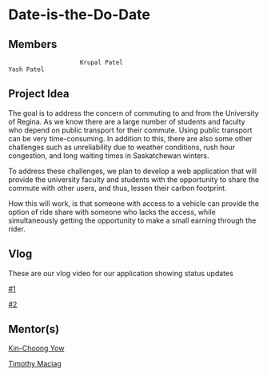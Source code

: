 # Date-is-the-Do-Date

## Members
                        Krupal Patel                                      Yash Patel

## Project Idea

The goal is to address the concern of commuting to and from the University of Regina. As we know there are a large number of students and faculty who depend on public transport for their commute. Using public transport can be very time-consuming. In addition to this, there are also some other challenges such as unreliability due to weather conditions, rush hour congestion, and long waiting times in Saskatchewan winters.

To address these challenges, we plan to develop a web application that will provide the university faculty and students with the opportunity to share the commute with other users, and thus, lessen their carbon footprint.

How this will work, is that someone with access to a vehicle can provide the option of ride share with someone who lacks the access, while simultaneously getting the opportunity to make a small earning through the rider.

## Vlog
These are our vlog video for our application showing status updates

[#1](https://youtu.be/U2haYOKhFSs)

[#2](https://www.youtube.com/watch?v=TXkFm_IfekI)

## Mentor(s)
[Kin-Choong Yow](https://www.uregina.ca/engineering/faculty-staff/faculty/maciag-timothy.html)

[Timothy Maciag](https://www.uregina.ca/engineering/faculty-staff/faculty/maciag-timothy.html)
